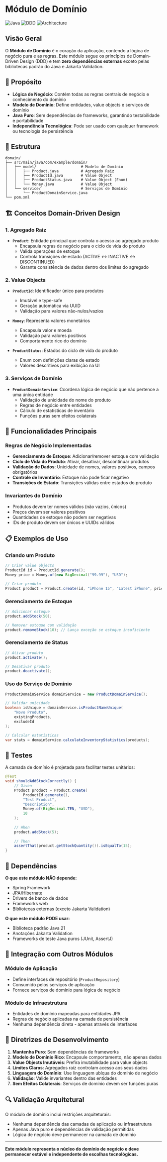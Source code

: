 # Módulo de Domínio

![Java](https://img.shields.io/badge/Java-21-orange?style=flat-square&logo=openjdk)
![DDD](https://img.shields.io/badge/DDD-Domain%20Driven%20Design-yellow?style=flat-square)
![Architecture](https://img.shields.io/badge/Layer-Domain-green?style=flat-square)

## Visão Geral

O **Módulo de Domínio** é o coração da aplicação, contendo a lógica de negócio pura e as regras. Este módulo segue os princípios de Domain-Driven Design (DDD) e tem **zero dependências externas** exceto pelas bibliotecas padrão do Java e Jakarta Validation.

## 🎯 Propósito

- **Lógica de Negócio**: Contém todas as regras centrais de negócio e conhecimento do domínio
- **Modelo de Domínio**: Define entidades, value objects e serviços de domínio
- **Java Puro**: Sem dependências de frameworks, garantindo testabilidade e portabilidade
- **Independência Tecnológica**: Pode ser usado com qualquer framework ou tecnologia de persistência

## 📁 Estrutura

```
domain/
├── src/main/java/com/example/domain/
│   ├── model/                    # Modelo de Domínio
│   │   ├── Product.java          # Agregado Raiz
│   │   ├── ProductId.java        # Value Object
│   │   ├── ProductStatus.java    # Value Object (Enum)
│   │   └── Money.java            # Value Object
│   └── service/                  # Serviços de Domínio
│       └── ProductDomainService.java
└── pom.xml
```

## 🏗️ Conceitos Domain-Driven Design

### 1. Agregado Raiz
- **`Product`**: Entidade principal que controla o acesso ao agregado produto
  - Encapsula regras de negócio para o ciclo de vida do produto
  - Valida operações de estoque
  - Controla transições de estado (ACTIVE ↔ INACTIVE ↔ DISCONTINUED)
  - Garante consistência de dados dentro dos limites do agregado

### 2. Value Objects
- **`ProductId`**: Identificador único para produtos
  - Imutável e type-safe
  - Geração automática via UUID
  - Validação para valores não-nulos/vazios

- **`Money`**: Representa valores monetários
  - Encapsula valor e moeda
  - Validação para valores positivos
  - Comportamento rico do domínio

- **`ProductStatus`**: Estados do ciclo de vida do produto
  - Enum com definições claras de estado
  - Valores descritivos para exibição na UI

### 3. Serviços de Domínio
- **`ProductDomainService`**: Coordena lógica de negócio que não pertence a uma única entidade
  - Validação de unicidade do nome do produto
  - Regras de negócio entre entidades
  - Cálculo de estatísticas de inventário
  - Funções puras sem efeitos colaterais

## 🔧 Funcionalidades Principais

### Regras de Negócio Implementadas
- **Gerenciamento de Estoque**: Adicionar/remover estoque com validação
- **Ciclo de Vida do Produto**: Ativar, desativar, descontinuar produtos
- **Validação de Dados**: Unicidade de nomes, valores positivos, campos obrigatórios
- **Controle de Inventário**: Estoque não pode ficar negativo
- **Transições de Estado**: Transições válidas entre estados do produto

### Invariantes do Domínio
- Produtos devem ter nomes válidos (não vazios, únicos)
- Preços devem ser valores positivos
- Quantidades de estoque não podem ser negativas
- IDs de produto devem ser únicos e UUIDs válidos

## 📋 Exemplos de Uso

### Criando um Produto
```java
// Criar value objects
ProductId id = ProductId.generate();
Money price = Money.of(new BigDecimal("99.99"), "USD");

// Criar produto
Product product = Product.create(id, "iPhone 15", "Latest iPhone", price, 100);
```

### Gerenciamento de Estoque
```java
// Adicionar estoque
product.addStock(50);

// Remover estoque com validação
product.removeStock(10); // Lança exceção se estoque insuficiente
```

### Gerenciamento de Status
```java
// Ativar produto
product.activate();

// Desativar produto
product.deactivate();
```

### Uso do Serviço de Domínio
```java
ProductDomainService domainService = new ProductDomainService();

// Validar unicidade
boolean isUnique = domainService.isProductNameUnique(
    "Novo Produto", 
    existingProducts, 
    excludeId
);

// Calcular estatísticas
var stats = domainService.calculateInventoryStatistics(products);
```

## 🧪 Testes

A camada de domínio é projetada para facilitar testes unitários:

```java
@Test
void shouldAddStockCorrectly() {
    // Given
    Product product = Product.create(
        ProductId.generate(),
        "Test Product",
        "Description",
        Money.of(BigDecimal.TEN, "USD"),
        10
    );
    
    // When
    product.addStock(5);
    
    // Then
    assertThat(product.getStockQuantity()).isEqualTo(15);
}
```

## 🚫 Dependências

**O que este módulo NÃO depende:**
- Spring Framework
- JPA/Hibernate
- Drivers de banco de dados
- Frameworks web
- Bibliotecas externas (exceto Jakarta Validation)

**O que este módulo PODE usar:**
- Biblioteca padrão Java 21
- Anotações Jakarta Validation
- Frameworks de teste Java puros (JUnit, AssertJ)

## 🔄 Integração com Outros Módulos

### Módulo de Aplicação
- Define interfaces de repositório (`ProductRepository`)
- Consumido pelos serviços de aplicação
- Fornece serviços de domínio para lógica de negócio

### Módulo de Infraestrutura
- Entidades de domínio mapeadas para entidades JPA
- Regras de negócio aplicadas na camada de persistência
- Nenhuma dependência direta - apenas através de interfaces

## 📝 Diretrizes de Desenvolvimento

1. **Mantenha Puro**: Sem dependências de frameworks
2. **Modelo de Domínio Rico**: Encapsule comportamento, não apenas dados
3. **Value Objects Imutáveis**: Prefira imutabilidade para value objects
4. **Limites Claros**: Agregados raiz controlam acesso aos seus dados
5. **Linguagem do Domínio**: Use linguagem ubíqua do domínio de negócio
6. **Validação**: Valide invariantes dentro das entidades
7. **Sem Efeitos Colaterais**: Serviços de domínio devem ser funções puras

## 🔍 Validação Arquitetural

O módulo de domínio inclui restrições arquiteturais:
- Nenhuma dependência das camadas de aplicação ou infraestrutura
- Apenas Java puro e dependências de validação permitidas
- Lógica de negócio deve permanecer na camada de domínio

---

**Este módulo representa o núcleo do domínio de negócio e deve permanecer estável e independente de escolhas tecnológicas.**